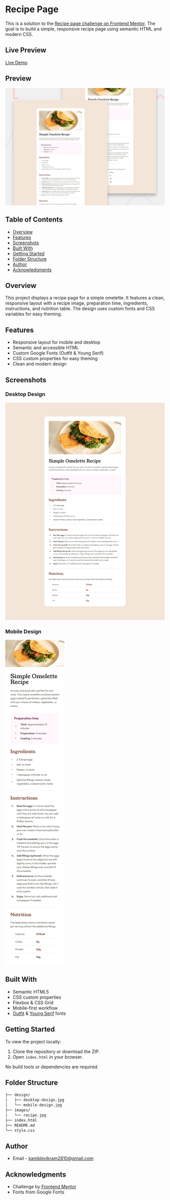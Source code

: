 # Recipe Page

This is a solution to the [Recipe page challenge on Frontend Mentor](https://www.frontendmentor.io/challenges/recipe-page-KiTsR8QQKm). The goal is to build a simple, responsive recipe page using semantic HTML and modern CSS.

## Live Preview

[Live Demo]()

## Preview

![Recipe Page Preview](preview.jpg)

## Table of Contents

- [Overview](#overview)
- [Features](#features)
- [Screenshots](#screenshots)
- [Built With](#built-with)
- [Getting Started](#getting-started)
- [Folder Structure](#folder-structure)
- [Author](#author)
- [Acknowledgments](#acknowledgments)

## Overview

This project displays a recipe page for a simple omelette. It features a clean, responsive layout with a recipe image, preparation time, ingredients, instructions, and nutrition table. The design uses custom fonts and CSS variables for easy theming.

## Features

- Responsive layout for mobile and desktop
- Semantic and accessible HTML
- Custom Google Fonts (Outfit & Young Serif)
- CSS custom properties for easy theming
- Clean and modern design

## Screenshots

### Desktop Design

![Desktop Design](design/desktop-design.jpg)

### Mobile Design

![Mobile Design](design/mobile-design.jpg)

## Built With

- Semantic HTML5
- CSS custom properties
- Flexbox & CSS Grid
- Mobile-first workflow
- [Outfit](https://fonts.google.com/specimen/Outfit) & [Young Serif](https://fonts.google.com/specimen/Young+Serif) fonts

## Getting Started

To view the project locally:

1. Clone the repository or download the ZIP.
2. Open `index.html` in your browser.

No build tools or dependencies are required.

## Folder Structure

```
├── design/
│   ├── desktop-design.jpg
│   └── mobile-design.jpg
├── images/
│   └── recipe.jpg
├── index.html
├── README.md
└── style.css

```

## Author

- Email - kamblevikram2810@gmail.com


## Acknowledgments

- Challenge by [Frontend Mentor](https://www.frontendmentor.io/)
- Fonts from Google Fonts
